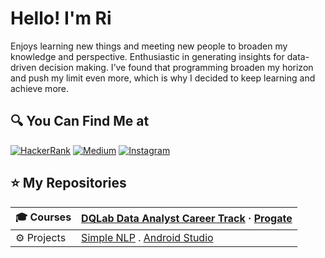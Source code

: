 

# Hello!  I'm Ri <img src="https://github.com/TheDudeThatCode/TheDudeThatCode/blob/master/Assets/Hi.png" width="0.01px">

Enjoys learning new things and meeting new people to broaden my knowledge and perspective. Enthusiastic in generating insights for data-driven decision making. I’ve found that programming broaden my horizon and push my limit even more, which is why I decided to keep learning and achieve more. 

## 🔍 You Can Find Me at

<p>
  <a href="https://www.hackerrank.com/yunitarsari" target="_blank"><img alt="HackerRank" src="https://img.shields.io/badge/HackerRank-%32CD32.svg?&style=for-the-badge&logo=hackerrank&logoColor=white" /></a>  
  <a href="https://www.kaggle.com/yunitarsari" target="_blank"><img alt="Medium" src="https://img.shields.io/badge/Kaggle-2C8EBB?&style=for-the-badge&logo=kaggle&logoColor=white" /></a>    
  <a href="https://www.instagram.com/yrtnsari_" target="_blank"><img alt="Instagram" src="https://img.shields.io/badge/instagram-%23E4405F.svg?&style=for-the-badge&logo=instagram&logoColor=white" /></a>  
 
</p>

 ## ⭐ My Repositories

| 🎓 Courses | [DQLab Data Analyst Career Track](https://github.com/yrtnsari/dqlab-data-analyst-career-track) · [Progate](https://github.com/yrtnsari/Progate) |
|:--------|:--------------------|
| ⚙ Projects | [Simple NLP](https://github.com/yrtnsari/Sentiment-Analysis-NLP-with-Python) . [Android Studio](https://github.com/yrtnsari/Android-studio-simple-project) 

##
